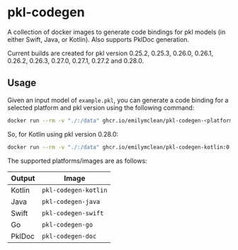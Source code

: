 # pkl-codegen
A collection of docker images to generate code bindings for pkl models (in either Swift, Java, or Kotlin). Also supports PklDoc generation.

Current builds are created for pkl version 0.25.2, 0.25.3, 0.26.0, 0.26.1, 0.26.2, 0.26.3, 0.27.0, 0.27.1, 0.27.2 and 0.28.0.

## Usage
Given an input model of `example.pkl`, you can generate a code binding for a selected platform and pkl version using the following command:

```sh
docker run --rm -v "./:/data" ghcr.io/emilymclean/pkl-codegen-<platform>:<version> /data/example.pkl -o /data/java
```

So, for Kotlin using pkl version 0.28.0:

```sh
docker run --rm -v "./:/data" ghcr.io/emilymclean/pkl-codegen-kotlin:0.28.0 /data/example.pkl -o /data/java
```

The supported platforms/images are as follows:

| Output 	| Image                	|
|--------	|----------------------	|
| Kotlin 	| `pkl-codegen-kotlin` 	|
| Java   	| `pkl-codegen-java`   	|
| Swift  	| `pkl-codegen-swift`  	|
| Go      	| `pkl-codegen-go`  	|
| PklDoc 	| `pkl-codegen-doc`    	|
